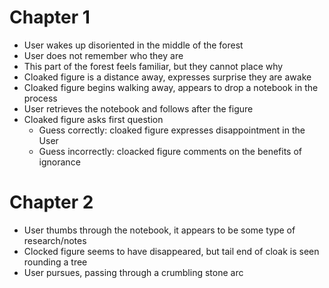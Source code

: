 # Chapter 1
- User wakes up disoriented in the middle of the forest
- User does not remember who they are
- This part of the forest feels familiar, but they cannot place why
- Cloaked figure is a distance away, expresses surprise they are awake
- Cloaked figure begins walking away, appears to drop a notebook in the process
- User retrieves the notebook and follows after the figure
- Cloaked figure asks first question
    - Guess correctly: cloaked figure expresses disappointment in the User
    - Guess incorrectly: cloacked figure comments on the benefits of ignorance

# Chapter 2
- User thumbs through the notebook, it appears to be some type of research/notes
- Clocked figure seems to have disappeared, but tail end of cloak is seen rounding a tree
- User pursues, passing through a crumbling stone arc 

